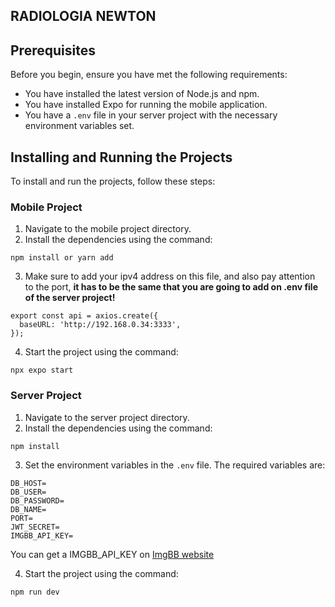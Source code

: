 ## RADIOLOGIA NEWTON

## Prerequisites

Before you begin, ensure you have met the following requirements:

* You have installed the latest version of Node.js and npm.
* You have installed Expo for running the mobile application.
* You have a `.env` file in your server project with the necessary environment variables set. 

## Installing and Running the Projects

To install and run the projects, follow these steps:

### Mobile Project

1. Navigate to the mobile project directory.
2. Install the dependencies using the command:

```shellscript
npm install or yarn add
```

3. Make sure to add your ipv4 address on this file, and also pay attention to the port, **it has to be the same that you are going to add on .env file of the server project!**

```shellscript
export const api = axios.create({
  baseURL: 'http://192.168.0.34:3333',
});
``````

4. Start the project using the command:

```shellscript
npx expo start
```

### Server Project

1. Navigate to the server project directory.
2. Install the dependencies using the command:

```shellscript
npm install
```

3. Set the environment variables in the `.env` file. The required variables are:

```shellscript
DB_HOST=
DB_USER=
DB_PASSWORD=
DB_NAME=
PORT=
JWT_SECRET=
IMGBB_API_KEY=
```

You can get a IMGBB_API_KEY on [ImgBB website](https://imgbb.com/)

4. Start the project using the command:

```shellscript
npm run dev
```